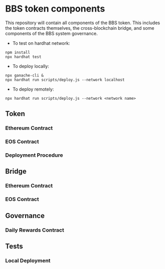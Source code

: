 # BBS token components

This repository will contain all components of the BBS token. This includes the token contracts themselves, the cross-blockchain bridge, and some components of the BBS system governance.

- To test on hardhat network:
```shell
npm install
npx hardhat test
```

- To deploy locally:
```shell
npx ganache-cli &
npx hardhat run scripts/deploy.js --network localhost
```

- To deploy remotely:
```shell
npx hardhat run scripts/deploy.js --network <network name>
```

## Token

### Ethereum Contract

### EOS Contract

### Deployment Procedure

## Bridge

### Ethereum Contract

### EOS Contract

## Governance

### Daily Rewards Contract

## Tests

### Local Deployment
